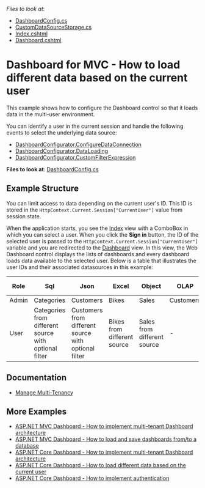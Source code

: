 <!-- default file list -->
*Files to look at*:

* [DashboardConfig.cs](./CS/MVCDashboard/App_Start/DashboardConfig.cs)
* [CustomDataSourceStorage.cs](./CS/MVCDashboard/CustomDataSourceStorage.cs)
* [Index.cshtml](./CS/MVCDashboard/Views/Home/Index.cshtml)
* [Dashboard.cshtml](./CS/MVCDashboard/Views/Home/Dashboard.cshtml)
<!-- default file list end -->

# Dashboard for MVC - How to load different data based on the current user

This example shows how to configure the Dashboard control so that it loads data in the multi-user environment. 

You can identify a user in the current session and handle the following events to select the underlying data source:

* [DashboardConfigurator.ConfigureDataConnection](https://docs.devexpress.com/Dashboard/DevExpress.DashboardWeb.DashboardConfigurator.ConfigureDataConnection)
* [DashboardConfigurator.DataLoading](https://docs.devexpress.com/Dashboard/DevExpress.DashboardWeb.DashboardConfigurator.DataLoading)
* [DashboardConfigurator.CustomFilterExpression](https://docs.devexpress.com/Dashboard/DevExpress.DashboardWeb.DashboardConfigurator.CustomFilterExpression)

**Files to look at**: [DashboardConfig.cs](./CS/MVCDashboard/App_Start/DashboardConfig.cs)

## Example Structure

You can limit access to data depending on the current user's ID. This ID is stored in the `HttpContext.Current.Session["CurrentUser"]` value from session state.

When the application starts, you see the [Index](./CS/MVCDashboard/Views/Home/Index.cshtml) view with a ComboBox in which you can select a user. When you click the **Sign in** button, the ID of the selected user is passed to the `HttpContext.Current.Session["CurrentUser"]` variable and you are redirected to the [Dashboard](./CS/MVCDashboard/Views/Home/Dashboard.cshtml) view. In this view, the Web Dashboard control displays the lists of dashboards and every dashboard loads data available to the selected user. Below is a table that illustrates the user IDs and their associated datasources in this example:

| Role  | Sql | Json | Excel | Object | OLAP | Extract | Entity Framework |
| --- | --- | --- | --- | --- | --- | --- | --- |
| Admin | Categories | Customers | Bikes | Sales | Customers | Sales | Categories |
| User | Categories from different source with optional filter | Customers from different source with optional filter | Bikes from different source | Sales from different source | - | - | Categories from different source |

## Documentation

- [Manage Multi-Tenancy](https://docs.devexpress.com/Dashboard/402924/web-dashboard/dashboard-backend/manage-multi-tenancy)

## More Examples
- [ASP.NET MVC Dashboard - How to implement multi-tenant Dashboard architecture](https://github.com/DevExpress-Examples/DashboardUserBasedMVC)
- [ASP.NET MVC Dashboard - How to load and save dashboards from/to a database](https://github.com/DevExpress-Examples/mvc-dashboard-how-to-load-and-save-dashboards-from-to-a-database-t400693)
- [ASP.NET Core Dashboard - How to implement multi-tenant Dashboard architecture](https://github.com/DevExpress-Examples/DashboardUserBasedAspNetCore)
- [ASP.NET Core Dashboard - How to load different data based on the current user](https://github.com/DevExpress-Examples/DashboardDifferentUserDataAspNetCore)
- [ASP.NET Core Dashboard - How to implement authentication](https://github.com/DevExpress-Examples/ASPNET-Core-Dashboard-Authentication)
